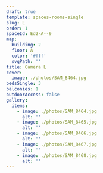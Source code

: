 ```yaml
---
draft: true
template: spaces-rooms-single
slug: L
order: 1
spaceId: Ed2-A--9
map: 
  building: 2
  floor: A
  color: '#fff'
  svgPath: ''
title: Camera L
cover:
  image: ./photos/SAM_8464.jpg
bedsSingle: 3
balconies: 1
outdoorAccess: false
gallery:
  items:
    - image: ./photos/SAM_8464.jpg
      alt: ''
    - image: ./photos/SAM_8465.jpg
      alt: ''
    - image: ./photos/SAM_8466.jpg
      alt: ''
    - image: ./photos/SAM_8467.jpg
      alt: ''
    - image: ./photos/SAM_8468.jpg
      alt: ''
---
```

